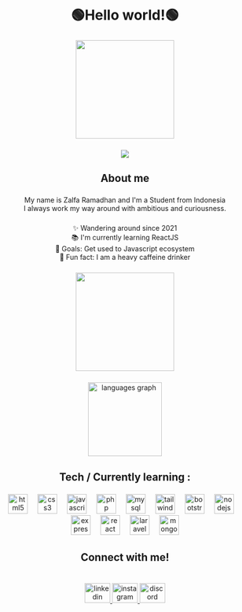 <h1 align="center">🟢Hello world!🟢</h1>

###

<div align="center">
  <img height="200" src="https://media.giphy.com/media/v1.Y2lkPTc5MGI3NjExdWE0a2kxNmFiN3c2eTV0ZXZyb3pwYWVzMWN1dnBpajB1eGIxaG16biZlcD12MV9pbnRlcm5hbF9naWZfYnlfaWQmY3Q9Zw/8SzmrGqs6oD7i/giphy.gif"  />
</div>

###

<div align="center">
  <img src="https://profile-counter.glitch.me/zalfarmdhn/count.svg?"  />
</div>

###

<h2 align="center">About me</h2>

###

<p align="center">My name is Zalfa Ramadhan and I'm a Student from Indonesia<br>I always work my way around with ambitious and curiousness.</p>

###

<p align="center">✨ Wandering around since 2021<br>📚 I'm currently learning ReactJS<br>🎯 Goals: Get used to Javascript ecosystem<br>🎲 Fun fact: I am a heavy caffeine drinker</p>

###

<div align="center">
  <img height="200" src="https://i.pinimg.com/originals/85/f5/0a/85f50a8a24da7ef0239575f58b1defe5.gif"  />
</div>

###

<div align="center">
  <img src="https://github-readme-stats.vercel.app/api/top-langs?username=zalfarmdhn&locale=en&hide_title=false&layout=compact&card_width=320&langs_count=5&theme=dracula&hide_border=false&order=2" height="150" alt="languages graph"  />
</div>

###

<h2 align="center">Tech / Currently learning :</h2>

###

<div align="center">
  <img src="https://cdn.jsdelivr.net/gh/devicons/devicon/icons/html5/html5-original.svg" height="40" alt="html5 logo"  />
  <img width="12" />
  <img src="https://cdn.jsdelivr.net/gh/devicons/devicon/icons/css3/css3-original.svg" height="40" alt="css3 logo"  />
  <img width="12" />
  <img src="https://cdn.jsdelivr.net/gh/devicons/devicon/icons/javascript/javascript-original.svg" height="40" alt="javascript logo"  />
  <img width="12" />
  <img src="https://cdn.jsdelivr.net/gh/devicons/devicon/icons/php/php-original.svg" height="40" alt="php logo"  />
  <img width="12" />
  <img src="https://cdn.jsdelivr.net/gh/devicons/devicon/icons/mysql/mysql-original.svg" height="40" alt="mysql logo"  />
  <img width="12" />
  <img src="https://cdn.simpleicons.org/tailwindcss/06B6D4" height="40" alt="tailwindcss logo"  />
  <img width="12" />
  <img src="https://cdn.jsdelivr.net/gh/devicons/devicon/icons/bootstrap/bootstrap-original.svg" height="40" alt="bootstrap logo"  />
  <img width="12" />
  <img src="https://cdn.jsdelivr.net/gh/devicons/devicon/icons/nodejs/nodejs-original.svg" height="40" alt="nodejs logo"  />
  <img width="12" />
  <img src="https://skillicons.dev/icons?i=express" height="40" alt="express logo"  />
  <img width="12" />
  <img src="https://cdn.jsdelivr.net/gh/devicons/devicon/icons/react/react-original.svg" height="40" alt="react logo"  />
  <img width="12" />
  <img src="https://cdn.simpleicons.org/laravel/FF2D20" height="40" alt="laravel logo"  />
  <img width="12" />
  <img src="https://cdn.jsdelivr.net/gh/devicons/devicon/icons/mongodb/mongodb-original.svg" height="40" alt="mongodb logo"  />
</div>

###

<h2 align="center">Connect with me!</h2>

###

<br clear="both">

<div align="center">
  <a href="https://www.linkedin.com/in/zalfarmdhn/" target="_blank">
    <img src="https://raw.githubusercontent.com/maurodesouza/profile-readme-generator/master/src/assets/icons/social/linkedin/default.svg" width="52" height="40" alt="linkedin logo"  />
  </a>
  <a href="https://www.instagram.com/zalfarmdhan/" target="_blank">
    <img src="https://raw.githubusercontent.com/maurodesouza/profile-readme-generator/master/src/assets/icons/social/instagram/default.svg" width="52" height="40" alt="instagram logo"  />
  </a>
  <a href="discordapp.com/users/289750603914149888" target="_blank">
    <img src="https://raw.githubusercontent.com/maurodesouza/profile-readme-generator/master/src/assets/icons/social/discord/default.svg" width="52" height="40" alt="discord logo"  />
  </a>
</div>

###

